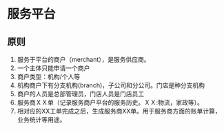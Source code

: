 # 服务平台

## 原则

1. 服务于平台的商户（merchant），是服务供应商。
2. 一个主体只能申请一个商户
3. 商户类型：机构/个人等
4. 机构商户下有分支机构(branch)，子公司和分公司。门店是种分支机构
5. 商户的人员是总部管理员，门店人员是门店员工
6. 服务商ＸＸ单（记录服务商户平台的服务历史。ＸＸ:物流，家政等）。
7. 相对应的XX工单完成之后，生成服务商XX单。用于服务商方面的账单计算，业务统计等用途。
